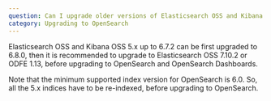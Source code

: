 ```yaml
---
question: Can I upgrade older versions of Elasticsearch OSS and Kibana OSS to OpenSearch and OpenSearch Dashboards?
category: Upgrading to OpenSearch
---
```

Elasticsearch OSS and Kibana OSS 5.x up to 6.7.2 can be first upgraded to 6.8.0, then it is recommended to upgrade to Elasticsearch OSS 7.10.2 or ODFE 1.13, before upgrading to OpenSearch and OpenSearch Dashboards.

Note that the minimum supported index version for OpenSearch is 6.0. So, all the 5.x indices have to be re-indexed, before upgrading to OpenSearch.
